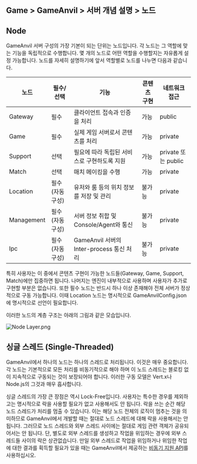 ## Game > GameAnvil > 서버 개념 설명 > 노드



## Node

GameAnvil 서버 구성의 가장 기본이 되는 단위는 노드입니다. 각 노드는 그 역할에 맞는 기능을 독립적으로 수행합니다.  몇 개의 노드로 어떤 역할을 수행할지는 자유롭게 설정 가능합니다. 노드를 자세히 설명하기에 앞서 역할별로 노드를 나누면 다음과 같습니다. 

| 노드       | 필수/선택      | 기능                                        | 콘텐츠 구현 | 네트워크 접근       |
| ---------- |------------| ------------------------------------------- | ----------- | ------------------- |
| Gateway    | 필수         | 클라이언트 접속과 인증을 처리               | 가능        | public              |
| Game       | 필수         | 실제 게임 서버로서 콘텐츠를 처리            | 가능        | private             |
| Support    | 선택         | 필요에 따라 독립된 서비스로 구현하도록 지원 | 가능        | private 또는 public |
| Match      | 선택         | 매치 메이킹을 수행                          | 가능        | private             |
| Location   | 필수(자동 구성) | 유저와 룸 등의 위치 정보를 저장 및 관리     | 불가능      | private             |
| Management | 필수(자동 구성) | 서버 정보 취합 및 Console/Agent와 통신      | 불가능      | private             |
| Ipc        | 필수(자동 구성) | GameAnvil 서버의 Inter-process 통신 처리    | 불가능      | private             |

특히 사용자는 이 중에서 콘텐츠 구현이 가능한 노드들(Gateway, Game, Support, Match)에만 집중하면 됩니다. 나머지는 엔진이 내부적으로 사용하며 사용자가 추가로 구현할 부분은 없습니다. 또한 필수 노드는 반드시 하나 이상 존재해야 전체 서버가 정상적으로 구동 가능합니다. 이때 Location 노드는 명시적으로 GameAnvilConfig.json에 명시적으로 선언이 필요합니다.

이러한 노드의 계층 구조는 아래의 그림과 같은 모습입니다.

![Node Layer.png](https://static.toastoven.net/prod_gameanvil/images/NodeLayer.png)



## 싱글 스레드 (Single-Threaded)

GameAnvil에서 하나의 노드는 하나의 스레드로 처리됩니다. 이것은 매우 중요합니다. 각 노드는 기본적으로 모든 처리를 비동기적으로 해야 하며 이 노드 스레드는 블로킹 없이 지속적으로 구동되는 것이 보장되어야 합니다. 이러한 구동 모델은 Vert.x나 Node.js의 그것과 매우 흡사합니다.

싱글 스레드의 가장 큰 장점은 역시 Lock-Free입니다. 사용자는 특수한 경우를 제외하고는 명시적으로 락을 사용할 필요가 없고 사용해서도 안 됩니다. 락을 쓰는 순간 해당 노드 스레드가 처리를 멈출 수 있습니다. 이는 해당 노드 전체의 로직이 멈추는 것을 의미하므로 GameAnvil에서 개발할 때는 절대로 노드 스레드에 대해 락을 사용해서는 안 됩니다. 그러므로 노드 스레드와 외부 스레드 사이에는 절대로 게임 관련 객체가 공유되어서는 안 됩니다. 단, 별도로 외부 스레드를 생성하고 작업을 위임하는 경우에 외부 스레드들 사이의 락은 상관없습니다. 만일 외부 스레드로 작업을 위임하거나 위임한 작업에 대한 결과를 획득할 필요가 있을 때는 GameAnvil에서 제공하는 [비동기 지원 API](../server-impl/server-impl-10-async.md)를 사용하십시오.


